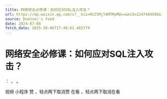 ```yaml
---
title: 网络安全必修课：如何应对SQL注入攻击？
url: https://mp.weixin.qq.com/s?__biz=MzI5MjY4MTMyMQ==&mid=2247484596&idx=1&sn=7cd7087579444bc3173281fc3764a0c2
source: Doonsec's feed
date: 2024-07-08
fetch_date: 2025-10-06T17:40:01.465779
---
```


# 网络安全必修课：如何应对SQL注入攻击？

：
，
。

视频
小程序
赞
，轻点两下取消赞
在看
，轻点两下取消在看